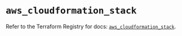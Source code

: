 # `aws_cloudformation_stack`

Refer to the Terraform Registry for docs: [`aws_cloudformation_stack`](https://registry.terraform.io/providers/hashicorp/aws/5.61.0/docs/resources/cloudformation_stack).
